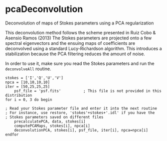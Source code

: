 # pcaDeconvolution

Deconvolution of maps of Stokes parameters using a PCA regularization

This deconvolution method follows the scheme presented in Ruiz Cobo & Asensio Ramos (2013)
The Stokes parameters are projected onto a few spectral eigenvectors and the ensuing maps
of coefficients are deconvolved using a standard Lucy-Richardson algorithm. This introduces
a stabilization because the PCA filtering reduces the amount of noise.

In order to use it, make sure you read the Stokes parameters and run the `deconvolveAll`
routine.

	stokes = ['I','Q','U','V']
	npca = [10,10,10,10]
	iter = [50,25,25,25]
        psf_file = 'psf.fits'          ; This file is not provided in this distribution
	for i = 0, 3 do begin

	; Read your Stokes parameter file and enter it into the next routine
	; For instance, use restore, 'stokes'+stokes+'.idl' if you have the
	; Stokes parameters saved on different files
		precalculatePCA, data, stokes[i]
		computePCAMaps, stokes[i], npca[i]
		deconvolutionPCA, stokes[i], psf_file, iter[i], npca=npca[i]
	endfor
